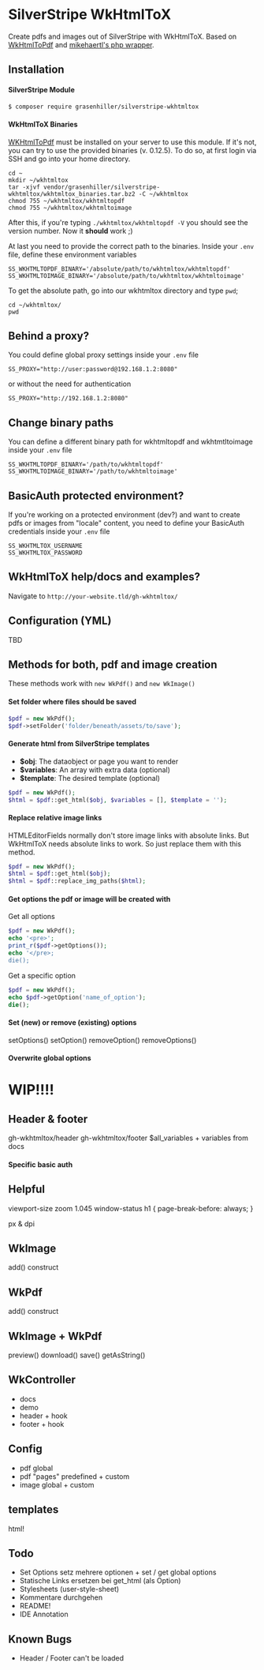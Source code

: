 # SilverStripe WkHtmlToX

Create pdfs and images out of SilverStripe with WkHtmlToX. Based on [WkHtmlToPdf](http://wkhtmltopdf.org/) and [mikehaertl's php wrapper](https://github.com/mikehaertl/phpwkhtmltopdf).

## Installation

#### SilverStripe Module

``` sh
$ composer require grasenhiller/silverstripe-wkhtmltox
```

#### WkHtmlToX Binaries

[WKHtmlToPdf](http://wkhtmltopdf.org/) must be installed on your server to use this module.
If it's not, you can try to use the provided binaries (v. 0.12.5). To do so, at first login via SSH and go into your home directory.

```ssh
cd ~
mkdir ~/wkhtmltox
tar -xjvf vendor/grasenhiller/silverstripe-wkhtmltox/wkhtmltox_binaries.tar.bz2 -C ~/wkhtmltox
chmod 755 ~/wkhtmltox/wkhtmltopdf
chmod 755 ~/wkhtmltox/wkhtmltoimage
```

After this, if you're typing ``./wkhtmltox/wkhtmltopdf -V`` you should see the version number. Now it **should** work ;)

At last you need to provide the correct path to the binaries. Inside your ``.env`` file, define these environment variables

```text
SS_WKHTMLTOPDF_BINARY='/absolute/path/to/wkhtmltox/wkhtmltopdf'
SS_WKHTMLTOIMAGE_BINARY='/absolute/path/to/wkhtmltox/wkhtmltoimage'
```

To get the absolute path, go into our wkhtmltox directory and type ``pwd``;

```ssh
cd ~/wkhtmltox/
pwd
``` 

## Behind a proxy?

You could define global proxy settings inside your ``.env`` file

```text
SS_PROXY="http://user:password@192.168.1.2:8080"
```

or without the need for authentication

```text
SS_PROXY="http://192.168.1.2:8080"
```

## Change binary paths

You can define a different binary path for wkhtmltopdf and wkhtmtltoimage inside your ``.env`` file

```text
SS_WKHTMLTOPDF_BINARY='/path/to/wkhtmltopdf'
SS_WKHTMLTOIMAGE_BINARY='/path/to/wkhtmltoimage'
```

## BasicAuth protected environment?

If you're working on a protected environment (dev?) and want to create pdfs or images from "locale" content, you need to define your BasicAuth credentials inside your ``.env`` file

```text
SS_WKHTMLTOX_USERNAME
SS_WKHTMLTOX_PASSWORD
```

## WkHtmlToX help/docs and examples?

Navigate to ``http://your-website.tld/gh-wkhtmltox/``

## Configuration (YML)

TBD

## Methods for both, pdf and image creation

These methods work with ``new WkPdf()`` and ``new WkImage()``

#### Set folder where files should be saved

```php
$pdf = new WkPdf();
$pdf->setFolder('folder/beneath/assets/to/save');
```

#### Generate html from SilverStripe templates

- **$obj**: The dataobject or page you want to render
- **$variables**: An array with extra data (optional)
- **$template**: The desired template (optional)

```php
$pdf = new WkPdf();
$html = $pdf::get_html($obj, $variables = [], $template = '');
```

#### Replace relative image links

HTMLEditorFields normally don't store image links with absolute links.
But WkHtmlToX needs absolute links to work. So just replace them with this method. 

```php
$pdf = new WkPdf();
$html = $pdf::get_html($obj);
$html = $pdf::replace_img_paths($html);
```

#### Get options the pdf or image will be created with

Get all options

```php
$pdf = new WkPdf();
echo '<pre>';
print_r($pdf->getOptions());
echo '</pre>;
die();
```

Get a specific option

```php
$pdf = new WkPdf();
echo $pdf->getOption('name_of_option');
die();
```

#### Set (new) or remove (existing) options

setOptions()
setOption()
removeOption()
removeOptions()

#### Overwrite global options





# WIP!!!!





## Header & footer
gh-wkhtmltox/header
gh-wkhtmltox/footer
$all_variables + variables from docs


#### Specific basic auth

## Helpful

viewport-size
zoom 1.045
window-status
h1 {
  page-break-before: always;
}

px & dpi

## WkImage
add()
construct

## WkPdf
add()
construct

## WkImage + WkPdf
preview()
download()
save()
getAsString()

## WkController
- docs
- demo
- header + hook
- footer + hook

## Config
- pdf global
- pdf "pages" predefined + custom
- image global + custom

## templates
html!

## Todo

- Set Options setz mehrere optionen + set / get global options
- Statische Links ersetzen bei get_html (als Option)
- Stylesheets (user-style-sheet)
- Kommentare durchgehen
- README!
- IDE Annotation

## Known Bugs

- Header / Footer can't be loaded

